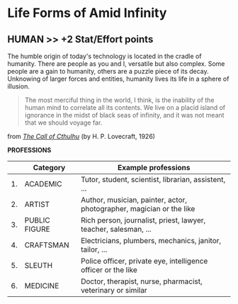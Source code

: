# Life Forms of Amid Infinity

## HUMAN >> +2 Stat/Effort points

The humble origin of today's technology is located in the cradle of humanity. There are people as you and I, versatile but also complex. Some people are a gain to humanity, others are a puzzle piece of its decay. Unknowing of larger forces and entities, humanity lives its life in a sphere of illusion.

> The most merciful thing in the world, I think, is the inability of the human mind to correlate all its contents. We live on a placid island of ignorance in the midst of black seas of infinity, and it was not meant that we should voyage far. 

from [*The Call of Cthulhu*](https://www.hplovecraft.com/writings/texts/fiction/cc.aspx) (by H. P. Lovecraft, 1926)

**PROFESSIONS**

|     | Category      | Example professions                                                  |
|:---:|---------------|----------------------------------------------------------------------|
| 1.  | ACADEMIC      | Tutor, student, scientist, librarian, assistent, ...                 |
| 2.  | ARTIST        | Author, musician, painter, actor, photographer, magician or the like |
| 3.  | PUBLIC FIGURE | Rich person, journalist, priest, lawyer, teacher, salesman, ...      |
| 4.  | CRAFTSMAN     | Electricians, plumbers, mechanics, janitor, tailor, ...              |
| 5.  | SLEUTH        | Police officer, private eye, intelligence officer or the like        |
| 6.  | MEDICINE      | Doctor, therapist, nurse, pharmacist, veterinary or similar          |
